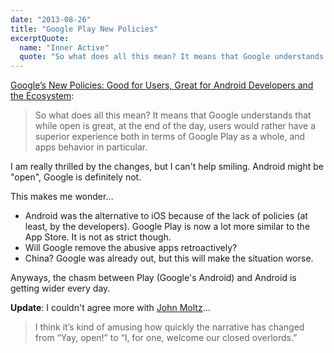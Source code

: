 ```yaml
---
date: "2013-08-26"
title: "Google Play New Policies"
excerptQuote:
  name: "Inner Active"
  quote: "So what does all this mean? It means that Google understands that while open is great, at the end of the day, users would rather have a superior experience both in terms of Google Play as a whole, and apps behavior in particular."
---
```


[Google’s New Policies: Good for Users, Great for Android Developers and the Ecosystem](http://blog.inner-active.com/2013/08/googles-new-policies-good-for-users-great-for-android-developers-and-the-ecosystem/):

> So what does all this mean? It means that Google understands that while open is great, at the end of the day, users would rather have a superior experience both in terms of Google Play as a whole, and apps behavior in particular.

I am really thrilled by the changes, but I can't help smiling. Android might be "open", Google is definitely not.

This makes me wonder…

* Android was the alternative to iOS because of the lack of policies (at least, by the developers). Google Play is now a lot more similar to the App Store. It is not as strict though.
* Will Google remove the abusive apps retroactively?
* China? Google was already out, but this will make the situation worse.

Anyways, the chasm between Play (Google's Android) and Android is getting wider every day.

**Update**: I couldn't agree more with [John Moltz](http://verynicewebsite.net/2013/08/open-always-loses/)...

> I think it’s kind of amusing how quickly the narrative has changed from “Yay, open!” to “I, for one, welcome our closed overlords.”
